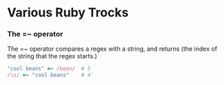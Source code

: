 # Various Ruby Trocks 

### The =~ operator

The =~ operator compares a regex with a string, and returns (the index of the string that the regex starts.)
```ruby
"cool beans" =~ /bean/ 	# 5
/\s/ =~ "cool beans" 	# 4`
```
